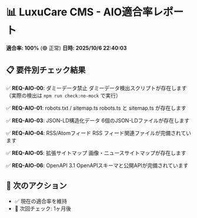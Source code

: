 # 📊 LuxuCare CMS - AIO適合率レポート

**適合率: 100%** (🟢 正常)
**日時: 2025/10/6 22:40:03**

## 📋 要件別チェック結果

✅ **REQ-AIO-00**: ダミーデータ禁止
   ダミーデータ検出スクリプトが存在します（実際の検出は `npm run check:no-mock` で実行）

✅ **REQ-AIO-01**: robots.txt / sitemap.ts
   robots.ts と sitemap.ts が存在します

✅ **REQ-AIO-03**: JSON-LD構造化データ
   6個のJSON-LDファイルが存在します

✅ **REQ-AIO-04**: RSS/Atomフィード
   RSS フィード関連ファイルが完備されています

✅ **REQ-AIO-05**: 拡張サイトマップ
   画像・ニュースサイトマップが存在します

✅ **REQ-AIO-06**: OpenAPI 3.1
   OpenAPIスキーマと公開APIが完備されています

## 🔄 次のアクション

- ✅ 現在の適合率を維持
- 📅 次回チェック: 1ヶ月後
